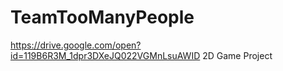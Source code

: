 # TeamTooManyPeople
https://drive.google.com/open?id=119B6R3M_1dpr3DXeJQ022VGMnLsuAWID
2D Game Project
